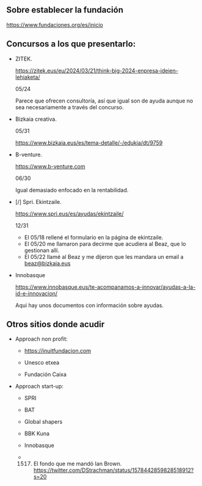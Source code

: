 ## Sobre establecer la fundación

https://www.fundaciones.org/es/inicio


## Concursos a los que presentarlo:

- ZITEK.

    https://zitek.eus/eu/2024/03/21/think-big-2024-enpresa-ideien-lehiaketa/

    05/24

    Parece que ofrecen consultoría, así que igual son de ayuda aunque no sea necesariamente a través del concurso.

- Bizkaia creativa.

    05/31

    https://www.bizkaia.eus/es/tema-detalle/-/edukia/dt/9759


- B-venture.

    https://www.b-venture.com

    06/30

    Igual demasiado enfocado en la rentabilidad.


- [/] Spri. Ekintzaile.

    https://www.spri.eus/es/ayudas/ekintzaile/

    12/31

    - El 05/18 rellené el formulario en la página de ekintzaile.
    - El 05/20 me llamaron para decirme que acudiera al Beaz, que lo gestionan allí.
    - El 05/22 llamé al Beaz y me dijeron que les mandara un email a beaz@bizkaia.eus


- Innobasque

    https://www.innobasque.eus/te-acompanamos-a-innovar/ayudas-a-la-id-e-innovacion/

    Aqui hay unos documentos con información sobre ayudas.


## Otros sitios donde acudir

- Approach non profit:

    - https://inuitfundacion.com

    - Unesco etxea

    - Fundación Caixa

- Approach start-up:
    
    - SPRI

    - BAT

    - Global shapers

    - BBK Kuna

    - Innobasque

    - 1517. El fondo que me mandó Ian Brown. https://twitter.com/DStrachman/status/1578442859828518912?s=20
